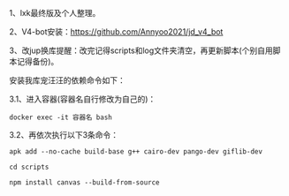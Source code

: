 1、lxk最终版及个人整理。

2、V4-bot安装：https://github.com/Annyoo2021/jd_v4_bot

3、改jup换库提醒：改完记得scripts和log文件夹清空，再更新脚本(个别自用脚本记得备份)。

  
   安装我库宠汪汪的依赖命令如下：

 3.1、进入容器(容器名自行修改为自己的)：
    
    docker exec -it 容器名 bash 

 3.2、再依次执行以下3条命令：

    apk add --no-cache build-base g++ cairo-dev pango-dev giflib-dev

    cd scripts

    npm install canvas --build-from-source
 
